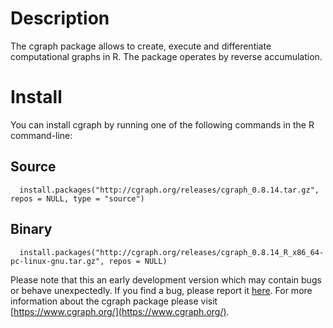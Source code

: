 # Description

The cgraph package allows to create, execute and differentiate computational graphs in R. The package operates by reverse accumulation.

# Install

You can install cgraph by running one of the following commands in the R command-line:

## Source

```{r eval = F}
  install.packages("http://cgraph.org/releases/cgraph_0.8.14.tar.gz", repos = NULL, type = "source")
```

## Binary

```{r eval = F}
  install.packages("http://cgraph.org/releases/cgraph_0.8.14_R_x86_64-pc-linux-gnu.tar.gz", repos = NULL)
```

Please note that this an early development version which may contain bugs or behave unexpectedly. If you find a bug, please report it [here](https://github.com/triepels/cgraph/issues). For more information about the cgraph package please visit [https://www.cgraph.org/](https://www.cgraph.org/).
